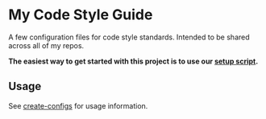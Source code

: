 # My Code Style Guide

A few configuration files for code style standards. Intended to be shared across all of my repos.

**The easiest way to get started with this project is to use our [setup script](https://www.npmjs.com/package/@dudeofawesome/create-configs).**

## Usage

See [create-configs](../create-configs/README.md) for usage information.
